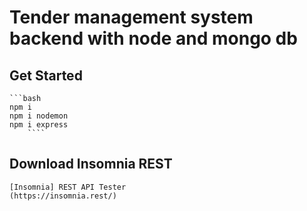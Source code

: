 # Tender management system backend with node and mongo db

## Get Started

    ```bash
    npm i
    npm i nodemon
    npm i express
        ````

## Download Insomnia REST

    [Insomnia] REST API Tester
    (https://insomnia.rest/)
